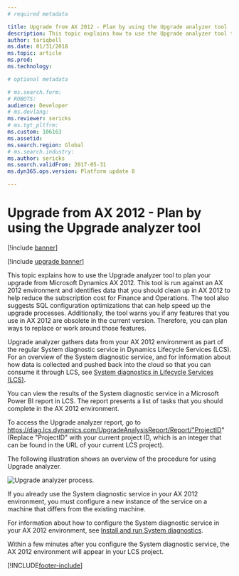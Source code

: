 ```yaml
---
# required metadata

title: Upgrade from AX 2012 - Plan by using the Upgrade analyzer tool
description: This topic explains how to use the Upgrade analyzer tool to plan upgrade from Dynamics AX 2012.
author: tariqbell
ms.date: 01/31/2018
ms.topic: article
ms.prod: 
ms.technology: 

# optional metadata

# ms.search.form: 
# ROBOTS: 
audience: Developer
# ms.devlang: 
ms.reviewer: sericks
# ms.tgt_pltfrm: 
ms.custom: 106163
ms.assetid: 
ms.search.region: Global
# ms.search.industry: 
ms.author: sericks
ms.search.validFrom: 2017-05-31
ms.dyn365.ops.version: Platform update 8

---
```


# Upgrade from AX 2012 - Plan by using the Upgrade analyzer tool

[!include [banner](../includes/banner.md)]

[!include [upgrade banner](../includes/upgrade-banner.md)]

This topic explains how to use the Upgrade analyzer tool to plan your upgrade from Microsoft Dynamics AX 2012. This tool is run against an AX 2012 environment and identifies data that you should clean up in AX 2012 to help reduce the subscription cost for Finance and Operations. The tool also suggests SQL configuration optimizations that can help speed up the upgrade processes. Additionally, the tool warns you if any features that you use in AX 2012 are obsolete in the current version. Therefore, you can plan ways to replace or work around those features.

Upgrade analyzer gathers data from your AX 2012 environment as part of the regular System diagnostic service in Dynamics Lifecycle Services (LCS). For an overview of the System diagnostic service, and for information about how data is collected and pushed back into the cloud so that you can consume it through LCS, see [System diagnostics in Lifecycle Services (LCS)](../lifecycle-services/ax-2012/system-diagnostics-lcs.md).

You can view the results of the System diagnostic service in a Microsoft Power BI report in LCS. The report presents a list of tasks that you should complete in the AX 2012 environment.

To access the Upgrade analyzer report, go to https://diag.lcs.dynamics.com/UpgradeAnalysisReport/Report/"ProjectID" (Replace "ProjectID" with your current project ID, which is an integer that can be found in the URL of your current LCS project).

The following illustration shows an overview of the procedure for using Upgrade analyzer.

![Upgrade analyzer process.](media/upgradeAnalyzerProcess.png)

If you already use the System diagnostic service in your AX 2012 environment, you must configure a new instance of the service on a machine that differs from the existing machine.

For information about how to configure the System diagnostic service in your AX 2012 environment, see [Install and run System diagnostics](../lifecycle-services/ax-2012/install-run-system-diagnostics-lcs.md).

Within a few minutes after you configure the System diagnostic service, the AX 2012 environment will appear in your LCS project.


[!INCLUDE[footer-include](../../../includes/footer-banner.md)]